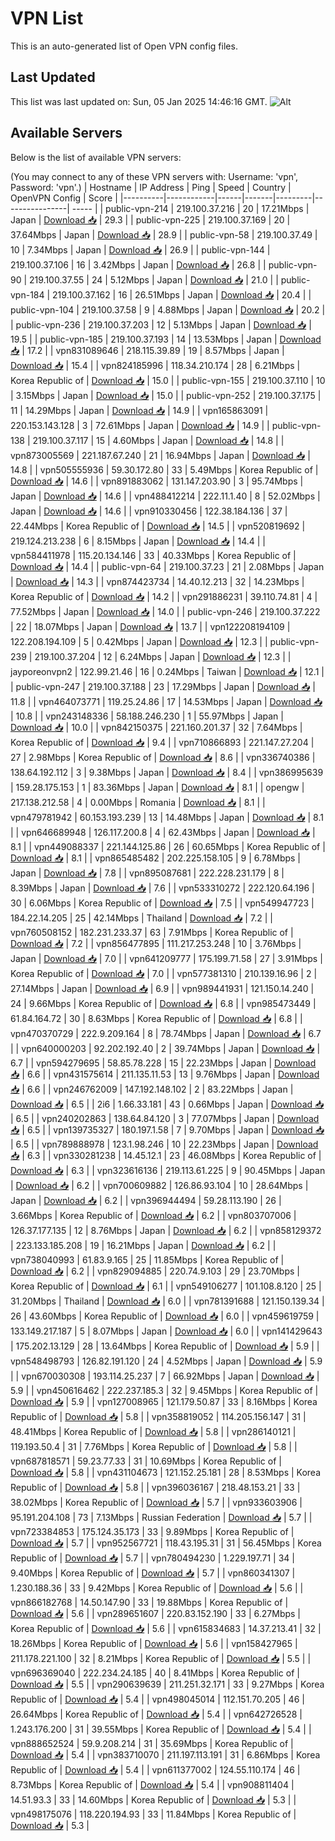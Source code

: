 # VPN List

This is an auto-generated list of Open VPN config files.

## Last Updated

This list was last updated on: Sun, 05 Jan 2025 14:46:16 GMT.
![Alt](https://repobeats.axiom.co/api/embed/186b98318ef1479477931607c1ad7d823f12451f.svg "Repobeats analytics image")

## Available Servers

Below is the list of available VPN servers:

(You may connect to any of these VPN servers with: Username: 'vpn', Password: 'vpn'.)
| Hostname | IP Address | Ping | Speed | Country | OpenVPN Config | Score |
|----------|------------|------|-------|---------|----------------| ----- |
| public-vpn-214 | 219.100.37.216 | 20 | 17.21Mbps | Japan | [Download 📥](./configs/server_0_JP.ovpn) | 29.3 |
| public-vpn-225 | 219.100.37.169 | 20 | 37.64Mbps | Japan | [Download 📥](./configs/server_1_JP.ovpn) | 28.9 |
| public-vpn-58 | 219.100.37.49 | 10 | 7.34Mbps | Japan | [Download 📥](./configs/server_2_JP.ovpn) | 26.9 |
| public-vpn-144 | 219.100.37.106 | 16 | 3.42Mbps | Japan | [Download 📥](./configs/server_3_JP.ovpn) | 26.8 |
| public-vpn-90 | 219.100.37.55 | 24 | 5.12Mbps | Japan | [Download 📥](./configs/server_4_JP.ovpn) | 21.0 |
| public-vpn-184 | 219.100.37.162 | 16 | 26.51Mbps | Japan | [Download 📥](./configs/server_5_JP.ovpn) | 20.4 |
| public-vpn-104 | 219.100.37.58 | 9 | 4.88Mbps | Japan | [Download 📥](./configs/server_6_JP.ovpn) | 20.2 |
| public-vpn-236 | 219.100.37.203 | 12 | 5.13Mbps | Japan | [Download 📥](./configs/server_7_JP.ovpn) | 19.5 |
| public-vpn-185 | 219.100.37.193 | 14 | 13.53Mbps | Japan | [Download 📥](./configs/server_8_JP.ovpn) | 17.2 |
| vpn831089646 | 218.115.39.89 | 19 | 8.57Mbps | Japan | [Download 📥](./configs/server_9_JP.ovpn) | 15.4 |
| vpn824185996 | 118.34.210.174 | 28 | 6.21Mbps | Korea Republic of | [Download 📥](./configs/server_10_KR.ovpn) | 15.0 |
| public-vpn-155 | 219.100.37.110 | 10 | 3.15Mbps | Japan | [Download 📥](./configs/server_11_JP.ovpn) | 15.0 |
| public-vpn-252 | 219.100.37.175 | 11 | 14.29Mbps | Japan | [Download 📥](./configs/server_12_JP.ovpn) | 14.9 |
| vpn165863091 | 220.153.143.128 | 3 | 72.61Mbps | Japan | [Download 📥](./configs/server_13_JP.ovpn) | 14.9 |
| public-vpn-138 | 219.100.37.117 | 15 | 4.60Mbps | Japan | [Download 📥](./configs/server_14_JP.ovpn) | 14.8 |
| vpn873005569 | 221.187.67.240 | 21 | 16.94Mbps | Japan | [Download 📥](./configs/server_15_JP.ovpn) | 14.8 |
| vpn505555936 | 59.30.172.80 | 33 | 5.49Mbps | Korea Republic of | [Download 📥](./configs/server_16_KR.ovpn) | 14.6 |
| vpn891883062 | 131.147.203.90 | 3 | 95.74Mbps | Japan | [Download 📥](./configs/server_17_JP.ovpn) | 14.6 |
| vpn488412214 | 222.11.1.40 | 8 | 52.02Mbps | Japan | [Download 📥](./configs/server_18_JP.ovpn) | 14.6 |
| vpn910330456 | 122.38.184.136 | 37 | 22.44Mbps | Korea Republic of | [Download 📥](./configs/server_19_KR.ovpn) | 14.5 |
| vpn520819692 | 219.124.213.238 | 6 | 8.15Mbps | Japan | [Download 📥](./configs/server_20_JP.ovpn) | 14.4 |
| vpn584411978 | 115.20.134.146 | 33 | 40.33Mbps | Korea Republic of | [Download 📥](./configs/server_21_KR.ovpn) | 14.4 |
| public-vpn-64 | 219.100.37.23 | 21 | 2.08Mbps | Japan | [Download 📥](./configs/server_22_JP.ovpn) | 14.3 |
| vpn874423734 | 14.40.12.213 | 32 | 14.23Mbps | Korea Republic of | [Download 📥](./configs/server_23_KR.ovpn) | 14.2 |
| vpn291886231 | 39.110.74.81 | 4 | 77.52Mbps | Japan | [Download 📥](./configs/server_24_JP.ovpn) | 14.0 |
| public-vpn-246 | 219.100.37.222 | 22 | 18.07Mbps | Japan | [Download 📥](./configs/server_25_JP.ovpn) | 13.7 |
| vpn122208194109 | 122.208.194.109 | 5 | 0.42Mbps | Japan | [Download 📥](./configs/server_26_JP.ovpn) | 12.3 |
| public-vpn-239 | 219.100.37.204 | 12 | 6.24Mbps | Japan | [Download 📥](./configs/server_27_JP.ovpn) | 12.3 |
| jayporeonvpn2 | 122.99.21.46 | 16 | 0.24Mbps | Taiwan | [Download 📥](./configs/server_28_TW.ovpn) | 12.1 |
| public-vpn-247 | 219.100.37.188 | 23 | 17.29Mbps | Japan | [Download 📥](./configs/server_29_JP.ovpn) | 11.8 |
| vpn464073771 | 119.25.24.86 | 17 | 14.53Mbps | Japan | [Download 📥](./configs/server_30_JP.ovpn) | 10.8 |
| vpn243148336 | 58.188.246.230 | 1 | 55.97Mbps | Japan | [Download 📥](./configs/server_31_JP.ovpn) | 10.0 |
| vpn842150375 | 221.160.201.37 | 32 | 7.64Mbps | Korea Republic of | [Download 📥](./configs/server_32_KR.ovpn) | 9.4 |
| vpn710866893 | 221.147.27.204 | 27 | 2.98Mbps | Korea Republic of | [Download 📥](./configs/server_33_KR.ovpn) | 8.6 |
| vpn336740386 | 138.64.192.112 | 3 | 9.38Mbps | Japan | [Download 📥](./configs/server_34_JP.ovpn) | 8.4 |
| vpn386995639 | 159.28.175.153 | 1 | 83.36Mbps | Japan | [Download 📥](./configs/server_35_JP.ovpn) | 8.1 |
| opengw | 217.138.212.58 | 4 | 0.00Mbps | Romania | [Download 📥](./configs/server_36_RO.ovpn) | 8.1 |
| vpn479781942 | 60.153.193.239 | 13 | 14.48Mbps | Japan | [Download 📥](./configs/server_37_JP.ovpn) | 8.1 |
| vpn646689948 | 126.117.200.8 | 4 | 62.43Mbps | Japan | [Download 📥](./configs/server_38_JP.ovpn) | 8.1 |
| vpn449088337 | 221.144.125.86 | 26 | 60.65Mbps | Korea Republic of | [Download 📥](./configs/server_39_KR.ovpn) | 8.1 |
| vpn865485482 | 202.225.158.105 | 9 | 6.78Mbps | Japan | [Download 📥](./configs/server_40_JP.ovpn) | 7.8 |
| vpn895087681 | 222.228.231.179 | 8 | 8.39Mbps | Japan | [Download 📥](./configs/server_41_JP.ovpn) | 7.6 |
| vpn533310272 | 222.120.64.196 | 30 | 6.06Mbps | Korea Republic of | [Download 📥](./configs/server_42_KR.ovpn) | 7.5 |
| vpn549947723 | 184.22.14.205 | 25 | 42.14Mbps | Thailand | [Download 📥](./configs/server_43_TH.ovpn) | 7.2 |
| vpn760508152 | 182.231.233.37 | 63 | 7.91Mbps | Korea Republic of | [Download 📥](./configs/server_44_KR.ovpn) | 7.2 |
| vpn856477895 | 111.217.253.248 | 10 | 3.76Mbps | Japan | [Download 📥](./configs/server_45_JP.ovpn) | 7.0 |
| vpn641209777 | 175.199.71.58 | 27 | 3.91Mbps | Korea Republic of | [Download 📥](./configs/server_46_KR.ovpn) | 7.0 |
| vpn577381310 | 210.139.16.96 | 2 | 27.14Mbps | Japan | [Download 📥](./configs/server_47_JP.ovpn) | 6.9 |
| vpn989441931 | 121.150.14.240 | 24 | 9.66Mbps | Korea Republic of | [Download 📥](./configs/server_48_KR.ovpn) | 6.8 |
| vpn985473449 | 61.84.164.72 | 30 | 8.63Mbps | Korea Republic of | [Download 📥](./configs/server_49_KR.ovpn) | 6.8 |
| vpn470370729 | 222.9.209.164 | 8 | 78.74Mbps | Japan | [Download 📥](./configs/server_50_JP.ovpn) | 6.7 |
| vpn640000203 | 92.202.192.40 | 2 | 39.74Mbps | Japan | [Download 📥](./configs/server_51_JP.ovpn) | 6.7 |
| vpn594279695 | 58.85.78.228 | 15 | 22.23Mbps | Japan | [Download 📥](./configs/server_52_JP.ovpn) | 6.6 |
| vpn431575614 | 211.135.11.53 | 13 | 9.76Mbps | Japan | [Download 📥](./configs/server_53_JP.ovpn) | 6.6 |
| vpn246762009 | 147.192.148.102 | 2 | 83.22Mbps | Japan | [Download 📥](./configs/server_54_JP.ovpn) | 6.5 |
| 2i6 | 1.66.33.181 | 43 | 0.66Mbps | Japan | [Download 📥](./configs/server_55_JP.ovpn) | 6.5 |
| vpn240202863 | 138.64.84.120 | 3 | 77.07Mbps | Japan | [Download 📥](./configs/server_56_JP.ovpn) | 6.5 |
| vpn139735327 | 180.197.1.58 | 7 | 9.70Mbps | Japan | [Download 📥](./configs/server_57_JP.ovpn) | 6.5 |
| vpn789888978 | 123.1.98.246 | 10 | 22.23Mbps | Japan | [Download 📥](./configs/server_58_JP.ovpn) | 6.3 |
| vpn330281238 | 14.45.12.1 | 23 | 46.08Mbps | Korea Republic of | [Download 📥](./configs/server_59_KR.ovpn) | 6.3 |
| vpn323616136 | 219.113.61.225 | 9 | 90.45Mbps | Japan | [Download 📥](./configs/server_60_JP.ovpn) | 6.2 |
| vpn700609882 | 126.86.93.104 | 10 | 28.64Mbps | Japan | [Download 📥](./configs/server_61_JP.ovpn) | 6.2 |
| vpn396944494 | 59.28.113.190 | 26 | 3.66Mbps | Korea Republic of | [Download 📥](./configs/server_62_KR.ovpn) | 6.2 |
| vpn803707006 | 126.37.177.135 | 12 | 8.76Mbps | Japan | [Download 📥](./configs/server_63_JP.ovpn) | 6.2 |
| vpn858129372 | 223.133.185.208 | 19 | 16.21Mbps | Japan | [Download 📥](./configs/server_64_JP.ovpn) | 6.2 |
| vpn738040993 | 61.83.9.165 | 25 | 11.85Mbps | Korea Republic of | [Download 📥](./configs/server_65_KR.ovpn) | 6.2 |
| vpn829094885 | 220.74.9.103 | 29 | 23.70Mbps | Korea Republic of | [Download 📥](./configs/server_66_KR.ovpn) | 6.1 |
| vpn549106277 | 101.108.8.120 | 25 | 31.20Mbps | Thailand | [Download 📥](./configs/server_67_TH.ovpn) | 6.0 |
| vpn781391688 | 121.150.139.34 | 26 | 43.60Mbps | Korea Republic of | [Download 📥](./configs/server_68_KR.ovpn) | 6.0 |
| vpn459619759 | 133.149.217.187 | 5 | 8.07Mbps | Japan | [Download 📥](./configs/server_69_JP.ovpn) | 6.0 |
| vpn141429643 | 175.202.13.129 | 28 | 13.64Mbps | Korea Republic of | [Download 📥](./configs/server_70_KR.ovpn) | 5.9 |
| vpn548498793 | 126.82.191.120 | 24 | 4.52Mbps | Japan | [Download 📥](./configs/server_71_JP.ovpn) | 5.9 |
| vpn670030308 | 193.114.25.237 | 7 | 66.92Mbps | Japan | [Download 📥](./configs/server_72_JP.ovpn) | 5.9 |
| vpn450616462 | 222.237.185.3 | 32 | 9.45Mbps | Korea Republic of | [Download 📥](./configs/server_73_KR.ovpn) | 5.9 |
| vpn127008965 | 121.179.50.87 | 33 | 8.16Mbps | Korea Republic of | [Download 📥](./configs/server_74_KR.ovpn) | 5.8 |
| vpn358819052 | 114.205.156.147 | 31 | 48.41Mbps | Korea Republic of | [Download 📥](./configs/server_75_KR.ovpn) | 5.8 |
| vpn286140121 | 119.193.50.4 | 31 | 7.76Mbps | Korea Republic of | [Download 📥](./configs/server_76_KR.ovpn) | 5.8 |
| vpn687818571 | 59.23.77.33 | 31 | 10.69Mbps | Korea Republic of | [Download 📥](./configs/server_77_KR.ovpn) | 5.8 |
| vpn431104673 | 121.152.25.181 | 28 | 8.53Mbps | Korea Republic of | [Download 📥](./configs/server_78_KR.ovpn) | 5.8 |
| vpn396036167 | 218.48.153.21 | 33 | 38.02Mbps | Korea Republic of | [Download 📥](./configs/server_79_KR.ovpn) | 5.7 |
| vpn933603906 | 95.191.204.108 | 73 | 7.13Mbps | Russian Federation | [Download 📥](./configs/server_80_RU.ovpn) | 5.7 |
| vpn723384853 | 175.124.35.173 | 33 | 9.89Mbps | Korea Republic of | [Download 📥](./configs/server_81_KR.ovpn) | 5.7 |
| vpn952567721 | 118.43.195.31 | 31 | 56.45Mbps | Korea Republic of | [Download 📥](./configs/server_82_KR.ovpn) | 5.7 |
| vpn780494230 | 1.229.197.71 | 34 | 9.40Mbps | Korea Republic of | [Download 📥](./configs/server_83_KR.ovpn) | 5.7 |
| vpn860341307 | 1.230.188.36 | 33 | 9.42Mbps | Korea Republic of | [Download 📥](./configs/server_84_KR.ovpn) | 5.6 |
| vpn866182768 | 14.50.147.90 | 33 | 19.88Mbps | Korea Republic of | [Download 📥](./configs/server_85_KR.ovpn) | 5.6 |
| vpn289651607 | 220.83.152.190 | 33 | 6.27Mbps | Korea Republic of | [Download 📥](./configs/server_86_KR.ovpn) | 5.6 |
| vpn615834683 | 14.37.213.41 | 32 | 18.26Mbps | Korea Republic of | [Download 📥](./configs/server_87_KR.ovpn) | 5.6 |
| vpn158427965 | 211.178.221.100 | 32 | 8.21Mbps | Korea Republic of | [Download 📥](./configs/server_88_KR.ovpn) | 5.5 |
| vpn696369040 | 222.234.24.185 | 40 | 8.41Mbps | Korea Republic of | [Download 📥](./configs/server_89_KR.ovpn) | 5.5 |
| vpn290639639 | 211.251.32.171 | 33 | 9.27Mbps | Korea Republic of | [Download 📥](./configs/server_90_KR.ovpn) | 5.4 |
| vpn498045014 | 112.151.70.205 | 46 | 26.64Mbps | Korea Republic of | [Download 📥](./configs/server_91_KR.ovpn) | 5.4 |
| vpn642726528 | 1.243.176.200 | 31 | 39.55Mbps | Korea Republic of | [Download 📥](./configs/server_92_KR.ovpn) | 5.4 |
| vpn888652524 | 59.9.208.214 | 31 | 35.69Mbps | Korea Republic of | [Download 📥](./configs/server_93_KR.ovpn) | 5.4 |
| vpn383710070 | 211.197.113.191 | 31 | 6.86Mbps | Korea Republic of | [Download 📥](./configs/server_94_KR.ovpn) | 5.4 |
| vpn611377002 | 124.55.110.174 | 46 | 8.73Mbps | Korea Republic of | [Download 📥](./configs/server_95_KR.ovpn) | 5.4 |
| vpn908811404 | 14.51.93.3 | 33 | 14.60Mbps | Korea Republic of | [Download 📥](./configs/server_96_KR.ovpn) | 5.3 |
| vpn498175076 | 118.220.194.93 | 33 | 11.84Mbps | Korea Republic of | [Download 📥](./configs/server_97_KR.ovpn) | 5.3 |
